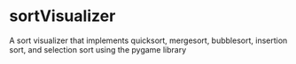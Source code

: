 # sortVisualizer
A sort visualizer that implements quicksort, mergesort, bubblesort, insertion sort, and selection sort using the pygame library
